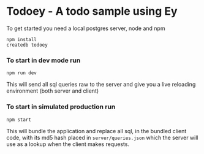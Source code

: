 # Todoey - A todo sample using Ey

To get started you need a local postgres server, node and npm

```
npm install
createdb todoey
```

### To start in dev mode run 
```
npm run dev
```

This will send all sql queries raw to the server and give you a live reloading environment (both server and client)


### To start in simulated production run
```
npm start
```

This will bundle the application and replace all sql, in the bundled client code, with its md5 hash placed in `server/queries.json` which the server will use as a lookup when the client makes requests.
